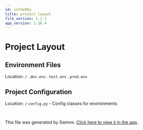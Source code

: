 ```yaml
---
id: io7do96y
title: project_layout
file_version: 1.1.3
app_version: 1.16.4
---
```


# Project Layout

## Environment Files

Location: `/` `.dev.env` `.test.env` `.prod.env`

## Project Configuration

Location: `/` `config.py` - Config classes for environments

<br/>

This file was generated by Swimm. [Click here to view it in the app](https://app.swimm.io/repos/Z2l0aHViJTNBJTNBaWNocmlzYmlyY2glM0ElM0FkYXRhcG9pbnRjaHJpcw==/docs/io7do96y).

